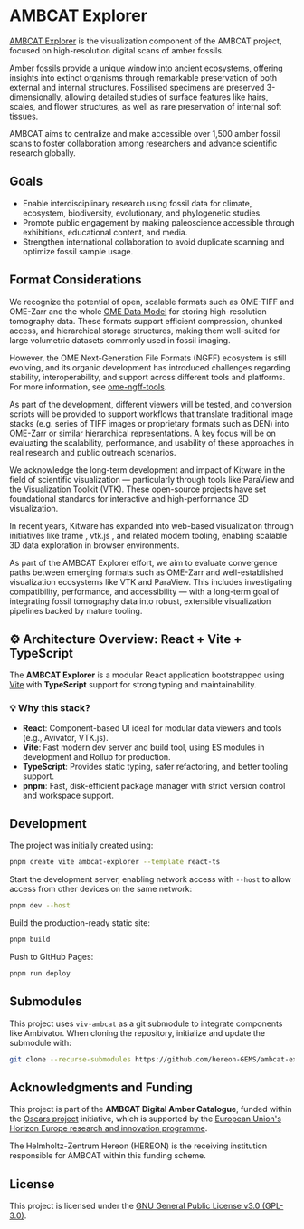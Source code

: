 # AMBCAT Explorer

[AMBCAT Explorer](https://hereon-gems.github.io/ambcat-explorer/) is the visualization component of the AMBCAT project, focused on high-resolution digital scans of amber fossils.

Amber fossils provide a unique window into ancient ecosystems, offering insights into extinct organisms through remarkable preservation of both external and internal structures. Fossilised specimens are preserved 3-dimensionally, allowing detailed studies of surface features like hairs, scales, and flower structures, as well as rare preservation of internal soft tissues.

AMBCAT aims to centralize and make accessible over 1,500 amber fossil scans to foster collaboration among researchers and advance scientific research globally.

## Goals
- Enable interdisciplinary research using fossil data for climate, ecosystem, biodiversity, evolutionary, and phylogenetic studies.
- Promote public engagement by making paleoscience accessible through exhibitions, educational content, and media.
- Strengthen international collaboration to avoid duplicate scanning and optimize fossil sample usage.

## Format Considerations
We recognize the potential of open, scalable formats such as OME-TIFF and OME-Zarr and the whole [OME Data Model](https://ome-model.readthedocs.io/en/stable/index.html) for storing high-resolution tomography data. These formats support efficient compression, chunked access, and hierarchical storage structures, making them well-suited for large volumetric datasets commonly used in fossil imaging.

However, the OME Next-Generation File Formats (NGFF) ecosystem is still evolving, and its organic development has introduced challenges regarding stability, interoperability, and support across different tools and platforms. For more information, see [ome-ngff-tools](https://ome.github.io/ome-ngff-tools/).

As part of the development, different viewers will be tested, and conversion scripts will be provided to support workflows that translate traditional image stacks (e.g. series of TIFF images or proprietary formats such as DEN) into OME-Zarr or similar hierarchical representations. A key focus will be on evaluating the scalability, performance, and usability of these approaches in real research and public outreach scenarios.

We acknowledge the long-term development and impact of Kitware in the field of scientific visualization — particularly through tools like ParaView  and the Visualization Toolkit (VTK). These open-source projects have set foundational standards for interactive and high-performance 3D visualization.

In recent years, Kitware has expanded into web-based visualization through initiatives like trame
, vtk.js
, and related modern tooling, enabling scalable 3D data exploration in browser environments.

As part of the AMBCAT Explorer effort, we aim to evaluate convergence paths between emerging formats such as OME-Zarr and well-established visualization ecosystems like VTK and ParaView. This includes investigating compatibility, performance, and accessibility — with a long-term goal of integrating fossil tomography data into robust, extensible visualization pipelines backed by mature tooling.

## ⚙️ Architecture Overview: React + Vite + TypeScript

The **AMBCAT Explorer** is a modular React application bootstrapped using [Vite](https://vitejs.dev) with **TypeScript** support for strong typing and maintainability.

### 💡 Why this stack?

- **React**: Component-based UI ideal for modular data viewers and tools (e.g., Avivator, VTK.js).
- **Vite**: Fast modern dev server and build tool, using ES modules in development and Rollup for production.
- **TypeScript**: Provides static typing, safer refactoring, and better tooling support.
- **pnpm**: Fast, disk-efficient package manager with strict version control and workspace support.

## Development

The project was initially created using:

```bash
pnpm create vite ambcat-explorer --template react-ts
```

Start the development server, enabling network access with `--host` to allow access from other devices on the same network:

```bash
pnpm dev --host
```

Build the production-ready static site:

```bash
pnpm build
```

Push to GitHub Pages:

```bash
pnpm run deploy
```
## Submodules

This project uses `viv-ambcat` as a git submodule to integrate components like Ambivator. When cloning the repository, initialize and update the submodule with:

```bash
git clone --recurse-submodules https://github.com/hereon-GEMS/ambcat-explorer.git
``` 

## Acknowledgments and Funding

This project is part of the **AMBCAT Digital Amber Catalogue**, funded within the [Oscars project](https://oscars-project.eu/projects/ambcat-digital-amber-catalogue) initiative, which is supported by the [European Union's Horizon Europe research and innovation programme](https://research-and-innovation.ec.europa.eu/funding/funding-opportunities/funding-programmes-and-open-calls/horizon-europe_en).

The Helmholtz-Zentrum Hereon (HEREON) is the receiving institution responsible for AMBCAT within this funding scheme.

## License
This project is licensed under the [GNU General Public License v3.0 (GPL-3.0)](https://opensource.org/licenses/GPL-3.0).
